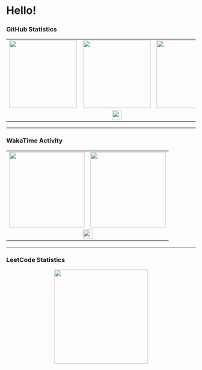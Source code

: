 # Hello!


### GitHub Statistics

<div align="center">
    <table>
        <tr>
            <td>
                <a href="https://github.com/anuraghazra/github-readme-stats">
                    <img src="https://github-readme-stats-5w5otha6c-notfish232.vercel.app/api?username=NotFish232&theme=onedark" height="180">
                </a>
            </td>
            <td>
                <a href="https://github.com/DenverCoder1/github-readme-streak-stats">
                    <img src="https://streak-stats.demolab.com/?user=notfish232&theme=dark" height="180">
                </a>
            </td>
            <td>
                <a href="https://github.com/anuraghazra/github-readme-stats">
                    <img src="https://github-readme-stats-5w5otha6c-notfish232.vercel.app/api/top-langs?username=NotFish232&langs_count=6&hide=jupyter%20notebook&theme=onedark&layout=compact" height="180">
                </a>
            </td>
        </tr>
        <tr>
            <td colspan="3" align="center">
                <a href="https://github.com/antonkomarev/github-profile-views-counter">
                    <img src="https://komarev.com/ghpvc/?username=NotFish232&style=flat-square" height="25">
                </a>
            </td>
        </tr>
    </table>    
</div>

---

### WakaTime Activity

<div align="center">
    <table>
        <tr>
            <td>
                <img src="https://wakatime.com/share/@NotFish/14655ed7-35ab-4cde-8a0c-e9bf7ea7d850.svg" height="200">
            </td>
            <td>
                <img src="https://wakatime.com/share/@NotFish/1eac247f-3159-447e-9561-228788a76a27.svg" height="200">
            </td>
        </tr>
        <tr>
            <td colspan="3" align="center">
                <a href="https://wakatime.com/@018e633f-6db1-4557-84e5-f5a933f3bb2b">
                    <img src="https://wakatime.com/badge/user/018e633f-6db1-4557-84e5-f5a933f3bb2b.svg" height="25">
                </a>
            </td>
        </tr>
    </table>
</div>

---

### LeetCode Statistics

<div align="center">
    <a href="https://github.com/JacobLinCool/LeetCode-Stats-Card">
        <img src="https://leetcard.jacoblin.cool/notfish255?ext=heatmap" height="250">
    </a>
</div>
